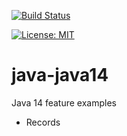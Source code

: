 [![Build Status](https://travis-ci.org/claudioaltamura/java-java14.svg?branch=master)](https://travis-ci.org/claudioaltamura/java-java14)

[![License: MIT](https://img.shields.io/badge/License-MIT-yellow.svg)](https://opensource.org/licenses/MIT)

# java-java14
Java 14 feature examples

* Records